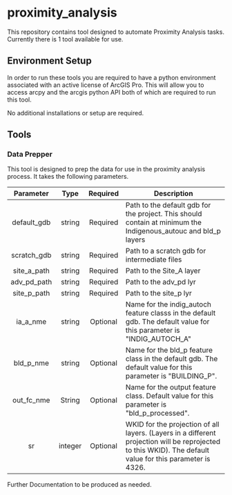 # proximity_analysis

This repository contains tool designed to automate Proximity Analysis tasks. Currently there is 1 tool available for use.

## Environment Setup

In order to run these tools you are required to have a python environment associated with an active license of ArcGIS Pro.
This will allow you to access arcpy and the arcgis python API both of which are required to run this tool. 

No additional installations or setup are required.

## Tools

### Data Prepper

This tool is designed to prep the data for use in the proximity analysis process. It takes the following parameters.

|  Parameter  |  Type   | Required | Description                                                                                                                                               |
|:-----------:|:-------:|:--------:|-----------------------------------------------------------------------------------------------------------------------------------------------------------|
| default_gdb | string  | Required | Path to the default gdb for the project. This should contain at minimum the Indigenous_autouc and bld_p layers                                            |
| scratch_gdb | string  | Required | Path to a scratch gdb for intermediate files                                                                                                              |
| site_a_path | string  | Required | Path to the Site_A layer                                                                                                                                  |
| adv_pd_path | string  | Required | Path to the adv_pd lyr                                                                                                                                    |
| site_p_path | string  | Required | Path to the site_p lyr                                                                                                                                    |
|  ia_a_nme   | string  | Optional | Name for the indig_autoch feature classs in the default gdb. The default value for this parameter is "INDIG_AUTOCH_A"                                     |
|  bld_p_nme  | string  | Optional | Name for the bld_p feature class in the default gdb. The default value for this parameter is "BUILDING_P".                                                |
| out_fc_nme  | String  | Optional | Name for the output feature class. Default value for this parameter is "bld_p_processed".                                                                 |
|     sr      | integer | Optional | WKID for the projection of all layers. (Layers in a different projection will be reprojected to this WKID). The default value for this parameter is 4326. |

Further Documentation to be produced as needed.